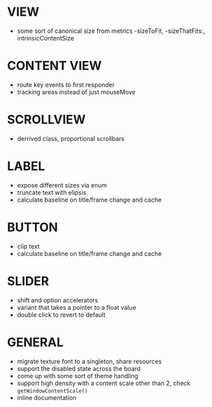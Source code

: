 
# VIEW
- some sort of canonical size from metrics -sizeToFit, -sizeThatFits:, intrinsicContentSize

# CONTENT VIEW
- route key events to first responder
- tracking areas instead of just mouseMove

# SCROLLVIEW
- derrived class, proportional scrollbars

# LABEL
- expose different sizes via enum
- truncate text with elipsis
- calculate baseline on title/frame change and cache

# BUTTON
- clip text
- calculate baseline on title/frame change and cache

# SLIDER
- shift and option accelerators
- variant that takes a pointer to a float value
- double click to revert to default

# GENERAL
- migrate texture font to a singleton, share resources
- support the disabled state across the board
- come up with some sort of theme handling
- support high density with a content scale other than 2, check `getWindowContentScale()`
- inline documentation
